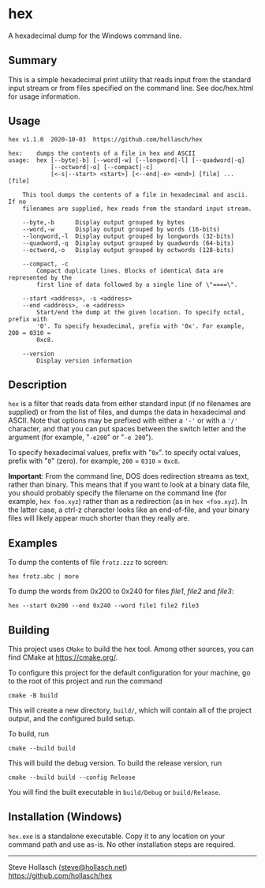 hex
====================================================================================================
A hexadecimal dump for the Windows command line.


Summary
--------
This is a simple hexadecimal print utility that reads input from the standard input stream or from
files specified on the command line. See doc/hex.html for usage information.


Usage
------
    hex v1.1.0  2020-10-03  https://github.com/hollasch/hex

    hex:    dumps the contents of a file in hex and ASCII
    usage:  hex [--byte|-b] [--word|-w] [--longword|-l] [--quadword|-q]
                [--octword|-o] [--compact|-c]
                [<-s|--start> <start>] [<--end|-e> <end>] [file] ... [file]

        This tool dumps the contents of a file in hexadecimal and ascii. If no
        filenames are supplied, hex reads from the standard input stream.

        --byte,-b      Display output grouped by bytes
        --word,-w      Display output grouped by words (16-bits)
        --longword,-l  Display output grouped by longwords (32-bits)
        --quadword,-q  Display output grouped by quadwords (64-bits)
        --octword,-o   Display output grouped by octwords (128-bits)

        --compact, -c
            Compact duplicate lines. Blocks of identical data are represented by the
            first line of data followed by a single line of \"====\".

        --start <address>, -s <address>
        --end <address>, -e <address>
            Start/end the dump at the given location. To specify octal, prefix with
            '0'. To specify hexadecimal, prefix with '0x'. For example, 200 = 0310 =
            0xc8.

        --version
            Display version information


Description
------------
`hex` is a filter that reads data from either standard input (if no filenames are supplied) or from
the list of files, and dumps the data in hexadecimal and ASCII. Note that options may be prefixed
with either a `'-'` or with a `'/'` character, and that you can put spaces between the switch letter
and the argument (for example, "`-e200`" or "`-e 200`").

To specify hexadecimal values, prefix with "`0x`". to specify octal values, prefix with "`0`"
(zero). for example, `200` = `0310` = `0xc8`.</p>

**Important**: From the command line, DOS does redirection streams as text, rather than binary. This
means that if you want to look at a binary data file, you should probably specify the filename on
the command line (for example, `hex foo.xyz`) rather than as a redirection (as in `hex <foo.xyz`).
In the latter case, a ctrl-z character looks like an end-of-file, and your binary files will likely
appear much shorter than they really are.


Examples
---------

To dump the contents of file `frotz.zzz` to screen:

    hex frotz.abc | more

To dump the words from 0x200 to 0x240 for files _file1_, _file2_ and _file3_:

    hex --start 0x200 --end 0x240 --word file1 file2 file3


Building
---------
This project uses `CMake` to build the hex tool. Among other sources, you can find CMake at
https://cmake.org/.

To configure this project for the default configuration for your machine, go to the root of this
project and run the command

    cmake -B build

This will create a new directory, `build/`, which will contain all of the project output, and the
configured build setup.

To build, run

    cmake --build build

This will build the debug version. To build the release version, run

    cmake --build build --config Release

You will find the built executable in `build/Debug` or `build/Release`.


Installation (Windows)
-----------------------
`hex.exe` is a standalone executable. Copy it to any location on your command path and use as-is.
No other installation steps are required.


----
Steve Hollasch (steve@hollasch.net)<br>
https://github.com/hollasch/hex
